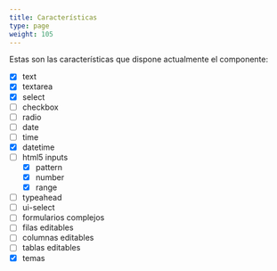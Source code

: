 ```yaml
---
title: Características
type: page
weight: 105
---
```


Estas son las características que dispone actualmente el componente:

- [x] text
- [x] textarea
- [x] select
- [ ] checkbox
- [ ] radio
- [ ] date
- [ ] time
- [x] datetime
- [ ] html5 inputs
  - [x] pattern
  - [x] number
  - [x] range
- [ ] typeahead
- [ ] ui-select
- [ ] formularios complejos
- [ ] filas editables
- [ ] columnas editables
- [ ] tablas editables
- [x] temas
